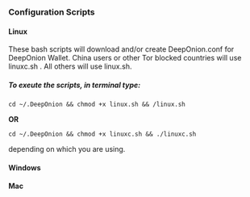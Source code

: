 ### Configuration Scripts 

#### Linux 

These bash scripts will download and/or create DeepOnion.conf for DeepOnion Wallet. 
China users or other Tor blocked countries will use linuxc.sh . 
All others will use linux.sh.

##### To exeute the scripts, in terminal type:

`cd ~/.DeepOnion && chmod +x linux.sh && /linux.sh`

**OR**

`cd ~/.DeepOnion && chmod +x linuxc.sh && ./linuxc.sh`

depending on which you are using. 

#### Windows

#### Mac
